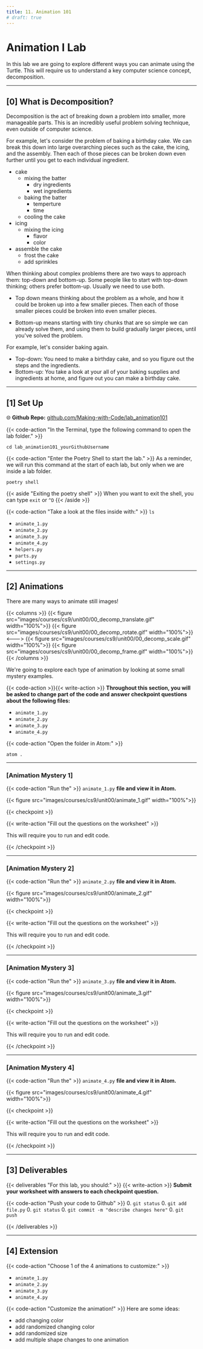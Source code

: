 ```yaml
---
title: 11. Animation 101
# draft: true
---
```


# Animation I Lab

In this lab we are going to explore different ways you can animate using the Turtle. This will require us to understand a key computer science concept, decomposition.

---

## [0] What is Decomposition?

Decomposition is the act of breaking down a problem into smaller, more manageable parts. This is an incredibly useful problem solving technique, even outside of computer science.

For example, let's consider the problem of baking a birthday cake. We can break this down into large overarching pieces such as the cake, the icing, and the assembly. Then each of those pieces can be broken down even further until you get to each individual ingredient.
- cake  
  - mixing the batter
    - dry ingredients
    - wet ingredients
  - baking the batter
    - temperture
    - time
  - cooling the cake
- icing
  - mixing the icing
    - flavor
    - color
- assemble the cake
  - frost the cake
  - add sprinkles

When thinking about complex problems there are two ways to approach them: top-down and bottom-up. Some people like to start with top-down thinking; others prefer bottom-up. Usually we need to use both.

- Top down means thinking about the problem as a whole, and how it could be broken up into a few smaller pieces. Then each of those smaller pieces could be broken into even smaller pieces.

- Bottom-up means starting with tiny chunks that are so simple we can already solve them, and using them to build gradually larger pieces, until you've solved the problem.

For example, let's consider baking again.
- Top-down: You need to make a birthday cake, and so you figure out the steps and the ingredients.  
- Bottom-up: You take a look at your all of your baking supplies and ingredients at home, and figure out you can make a birthday cake.

---

## [1] Set Up



<!-- {{< code-action "Go to your" >}} `cs9/unit00_drawing` **folder.**

```shell
cd ~/desktop/making_with_code/cs9/unit00_drawing/
``` -->

🌐 **Github Repo:** [github.com/Making-with-Code/lab_animation101](https://github.com/Making-with-Code/lab_animation101)


<!-- {{< code-action "Clone your repo. This will copy it onto your computer." >}}  
```shell
git clone https://github.com/Making-with-Code/lab_animation101
``` -->
<!-- > Below you'll see that the `git clone` command has a `yourGithubUsername`. 
>
> **You need to replace this with your username**
>
> *e.g. `https://github.com/Making-with-Code/lab_animation101_emmaqbrown`* -->




{{< code-action "In the Terminal, type the following command to open the lab folder." >}}
```shell
cd lab_animation101_yourGithubUsername
```


{{< code-action "Enter the Poetry Shell to start the lab." >}} As a reminder, we will run this command at the start of each lab, but only when we are inside a lab folder.
```shell
poetry shell
```
{{< aside "Exiting the poetry shell" >}}
When you want to exit the shell, you can type `exit` or `^D`
{{< /aside >}}

{{< code-action "Take a look at the files inside with:" >}} `ls`
- `animate_1.py`
- `animate_2.py`
- `animate_3.py`
- `animate_4.py`
- `helpers.py`
- `parts.py`
- `settings.py`



---


## [2] Animations

There are many ways to animate still images! 

{{< columns >}}
{{< figure src="images/courses/cs9/unit00/00_decomp_translate.gif" width="100%">}}
{{< figure src="images/courses/cs9/unit00/00_decomp_rotate.gif" width="100%">}}
<--->
{{< figure src="images/courses/cs9/unit00/00_decomp_scale.gif" width="100%">}}
{{< figure src="images/courses/cs9/unit00/00_decomp_frame.gif" width="100%">}}
{{< /columns >}}

We're going to explore each type of animation by looking at some small mystery examples.


{{< code-action >}}{{< write-action >}} **Throughout this section, you will be asked to change part of the code and answer checkpoint questions about the following files:**
- `animate_1.py`
- `animate_2.py` 
- `animate_3.py`
- `animate_4.py`


{{< code-action "Open the folder in Atom:" >}}
```shell
atom .
```

---

### [Animation Mystery 1]

{{< code-action "Run the" >}} `animate_1.py` **file and view it in Atom.**

{{< figure src="images/courses/cs9/unit00/animate_1.gif" width="100%">}}



{{< checkpoint >}}

{{< write-action "Fill out the questions on the worksheet" >}}

This will require you to run and edit code. 

{{< /checkpoint >}}

---


### [Animation Mystery 2]

{{< code-action "Run the" >}} `animate_2.py` **file and view it in Atom.**

{{< figure src="images/courses/cs9/unit00/animate_2.gif" width="100%">}}


{{< checkpoint >}}

{{< write-action "Fill out the questions on the worksheet" >}}

This will require you to run and edit code. 

{{< /checkpoint >}}

---

### [Animation Mystery 3]
{{< code-action "Run the" >}} `animate_3.py` **file and view it in Atom.**

{{< figure src="images/courses/cs9/unit00/animate_3.gif" width="100%">}}


{{< checkpoint >}}

{{< write-action "Fill out the questions on the worksheet" >}}

This will require you to run and edit code. 

{{< /checkpoint >}}

---

### [Animation Mystery 4]
{{< code-action "Run the" >}} `animate_4.py` **file and view it in Atom.**

{{< figure src="images/courses/cs9/unit00/animate_4.gif" width="100%">}}


{{< checkpoint >}}

{{< write-action "Fill out the questions on the worksheet" >}}

This will require you to run and edit code. 

{{< /checkpoint >}}

---


## [3] Deliverables

{{< deliverables "For this lab, you should:" >}}
{{< write-action  >}} **Submit your worksheet with answers to each checkpoint question.**

{{< code-action "Push your code to Github" >}} 
0. `git status`
0. `git add file.py`
0. `git status`
0. `git commit -m "describe changes here"` 
0. `git push`

{{< /deliverables >}}

---

## [4] Extension

{{< code-action "Choose 1 of the 4 animations to customize:" >}}
- `animate_1.py`
- `animate_2.py` 
- `animate_3.py`
- `animate_4.py`

{{< code-action "Customize the animation!" >}} Here are some ideas:
- add changing color 
- add randomized changing color
- add randomized size
- add multiple shape changes to one animation
